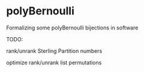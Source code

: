 polyBernoulli
=============

Formalizing some polyBernoulli bijections in software


TODO:

rank/unrank Sterling Partition numbers

optimize rank/unrank list permutations


